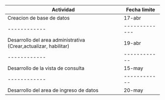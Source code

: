 Actividad | Fecha limite
------------ | ------------
Creacion de base de datos | 17-abr
------------ | -------------
Desarrollo del area administrativa (Crear,actualizar, habilitar)  | 19-abr  
------------ | ------------
Desarrollo de la vista de consulta   | 15-may
------------ | ------------
Desarrollo del area de ingreso de datos  | 20-may
